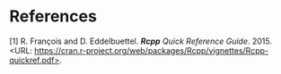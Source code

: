 # References


[1] R. François and D. Eddelbuettel. _<b>Rcpp</b> Quick Reference
Guide_. 2015. <URL:
https://cran.r-project.org/web/packages/Rcpp/vignettes/Rcpp-quickref.pdf>.
